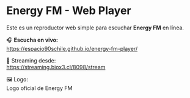 # Energy FM - Web Player

Este es un reproductor web simple para escuchar **Energy FM** en línea.

🎧 **Escucha en vivo:**  
https://espacio90schile.github.io/energy-fm-player/ 

📍 Streaming desde:  
https://streaming.biox3.cl/8098/stream 

🖼️ Logo:  
Logo oficial de Energy FM
